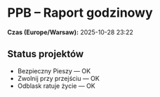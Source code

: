 # PPB – Raport godzinowy
**Czas (Europe/Warsaw):** 2025-10-28 23:22

## Status projektów
- Bezpieczny Pieszy — OK
- Zwolnij przy przejściu — OK
- Odblask ratuje życie — OK

